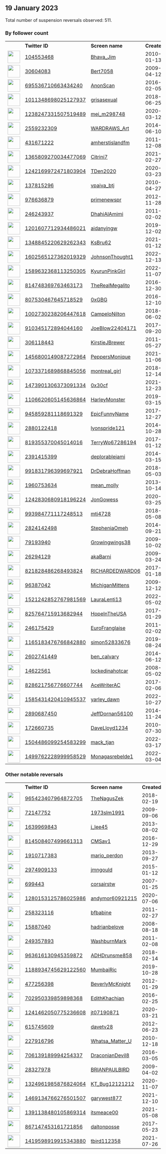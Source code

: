 
## 19 January 2023
Total number of suspension reversals observed: 511.

### By follower count
<table><tr><th></th><th align="left">Twitter ID</th><th align="left">Screen name</th>
<th align="left">Created</th><th align="left">Status</th><th align="left">Suspended</th><th align="left">Followers</th>
<tr><td><a href="https://pbs.twimg.com/profile_images/2005731750/Cover9_normal.jpg"><img src="https://pbs.twimg.com/profile_images/2005731750/Cover9_normal.jpg" width="40px" height="40px" align="center"/></a></td><td><a href="https://twitter.com/intent/user?user_id=104553468">104553468</a></td><td><a href="https://twitter.com/Bhava_Jim">Bhava_Jim</a></td><td>2010-01-13</td><td align="center"></td><td></td><td>78246</td></tr>
<tr><td><a href="https://pbs.twimg.com/profile_images/1477399054254493700/G2QV-Qzn_normal.jpg"><img src="https://pbs.twimg.com/profile_images/1477399054254493700/G2QV-Qzn_normal.jpg" width="40px" height="40px" align="center"/></a></td><td><a href="https://twitter.com/intent/user?user_id=30604083">30604083</a></td><td><a href="https://twitter.com/Bert7058">Bert7058</a></td><td>2009-04-12</td><td align="center"></td><td>2022-05-20</td><td>36750</td></tr>
<tr><td><a href="https://pbs.twimg.com/profile_images/697125622422745088/4c4qfEfD_normal.png"><img src="https://pbs.twimg.com/profile_images/697125622422745088/4c4qfEfD_normal.png" width="40px" height="40px" align="center"/></a></td><td><a href="https://twitter.com/intent/user?user_id=695536710663434240">695536710663434240</a></td><td><a href="https://twitter.com/AnonScan">AnonScan</a></td><td>2016-02-05</td><td align="center"></td><td></td><td>28066</td></tr>
<tr><td><a href="https://pbs.twimg.com/profile_images/1615324401653743618/Dsr-Y8BW_normal.jpg"><img src="https://pbs.twimg.com/profile_images/1615324401653743618/Dsr-Y8BW_normal.jpg" width="40px" height="40px" align="center"/></a></td><td><a href="https://twitter.com/intent/user?user_id=1011348698025127937">1011348698025127937</a></td><td><a href="https://twitter.com/grisasexual">grisasexual</a></td><td>2018-06-25</td><td align="center"></td><td>2022-09-09</td><td>27580</td></tr>
<tr><td><a href="https://pbs.twimg.com/profile_images/1509189226096922635/K6o3l7C4_normal.jpg"><img src="https://pbs.twimg.com/profile_images/1509189226096922635/K6o3l7C4_normal.jpg" width="40px" height="40px" align="center"/></a></td><td><a href="https://twitter.com/intent/user?user_id=1238247331507519489">1238247331507519489</a></td><td><a href="https://twitter.com/mei_m298748">mei_m298748</a></td><td>2020-03-12</td><td align="center">🔒</td><td>2022-05-09</td><td>25425</td></tr>
<tr><td><a href="https://pbs.twimg.com/profile_images/1515746609497317380/d2dlVmyI_normal.jpg"><img src="https://pbs.twimg.com/profile_images/1515746609497317380/d2dlVmyI_normal.jpg" width="40px" height="40px" align="center"/></a></td><td><a href="https://twitter.com/intent/user?user_id=2559232309">2559232309</a></td><td><a href="https://twitter.com/WARDRAWS_Art">WARDRAWS_Art</a></td><td>2014-06-10</td><td align="center"></td><td>2022-11-27</td><td>23706</td></tr>
<tr><td><a href="https://pbs.twimg.com/profile_images/1560013486696144896/mnr_QNDk_normal.jpg"><img src="https://pbs.twimg.com/profile_images/1560013486696144896/mnr_QNDk_normal.jpg" width="40px" height="40px" align="center"/></a></td><td><a href="https://twitter.com/intent/user?user_id=431671222">431671222</a></td><td><a href="https://twitter.com/amherstislandfm">amherstislandfm</a></td><td>2011-12-08</td><td align="center"></td><td>2023-01-14</td><td>18450</td></tr>
<tr><td><a href="https://pbs.twimg.com/profile_images/1610111874602876929/KXNdh92o_normal.png"><img src="https://pbs.twimg.com/profile_images/1610111874602876929/KXNdh92o_normal.png" width="40px" height="40px" align="center"/></a></td><td><a href="https://twitter.com/intent/user?user_id=1365809270034477069">1365809270034477069</a></td><td><a href="https://twitter.com/Citrini7">Citrini7</a></td><td>2021-02-27</td><td align="center"></td><td>2023-01-15</td><td>16898</td></tr>
<tr><td><a href="https://pbs.twimg.com/profile_images/1654122287719923716/xXPQUsUz_normal.jpg"><img src="https://pbs.twimg.com/profile_images/1654122287719923716/xXPQUsUz_normal.jpg" width="40px" height="40px" align="center"/></a></td><td><a href="https://twitter.com/intent/user?user_id=1242169972471803904">1242169972471803904</a></td><td><a href="https://twitter.com/TDen2020">TDen2020</a></td><td>2020-03-23</td><td align="center"></td><td>2023-01-14</td><td>15164</td></tr>
<tr><td><a href="https://pbs.twimg.com/profile_images/1255204843003748357/EcedFVTU_normal.jpg"><img src="https://pbs.twimg.com/profile_images/1255204843003748357/EcedFVTU_normal.jpg" width="40px" height="40px" align="center"/></a></td><td><a href="https://twitter.com/intent/user?user_id=137815296">137815296</a></td><td><a href="https://twitter.com/vpaiva_btj">vpaiva_btj</a></td><td>2010-04-27</td><td align="center"></td><td>2022-11-15</td><td>13203</td></tr>
<tr><td><a href="https://pbs.twimg.com/profile_images/1567191775403548673/SpoVHIEm_normal.jpg"><img src="https://pbs.twimg.com/profile_images/1567191775403548673/SpoVHIEm_normal.jpg" width="40px" height="40px" align="center"/></a></td><td><a href="https://twitter.com/intent/user?user_id=976636879">976636879</a></td><td><a href="https://twitter.com/primenewspr">primenewspr</a></td><td>2012-11-28</td><td align="center"></td><td>2022-11-14</td><td>10839</td></tr>
<tr><td><a href="https://pbs.twimg.com/profile_images/1672463767521619970/n5bGw0W8_normal.jpg"><img src="https://pbs.twimg.com/profile_images/1672463767521619970/n5bGw0W8_normal.jpg" width="40px" height="40px" align="center"/></a></td><td><a href="https://twitter.com/intent/user?user_id=246243937">246243937</a></td><td><a href="https://twitter.com/DhahiAlAmimi">DhahiAlAmimi</a></td><td>2011-02-02</td><td align="center"></td><td>2023-01-12</td><td>10372</td></tr>
<tr><td><a href="https://pbs.twimg.com/profile_images/1642521068509306882/tuUwCd6P_normal.jpg"><img src="https://pbs.twimg.com/profile_images/1642521068509306882/tuUwCd6P_normal.jpg" width="40px" height="40px" align="center"/></a></td><td><a href="https://twitter.com/intent/user?user_id=1201607712934486021">1201607712934486021</a></td><td><a href="https://twitter.com/aidanyingw">aidanyingw</a></td><td>2019-12-02</td><td align="center"></td><td>2023-01-18</td><td>10115</td></tr>
<tr><td><a href="https://pbs.twimg.com/profile_images/1622870862708764673/DQ19Puh9_normal.jpg"><img src="https://pbs.twimg.com/profile_images/1622870862708764673/DQ19Puh9_normal.jpg" width="40px" height="40px" align="center"/></a></td><td><a href="https://twitter.com/intent/user?user_id=1348845220629262343">1348845220629262343</a></td><td><a href="https://twitter.com/KsBru62">KsBru62</a></td><td>2021-01-12</td><td align="center"></td><td>2023-01-15</td><td>9081</td></tr>
<tr><td><a href="https://pbs.twimg.com/profile_images/1671774481113571328/A6qd5QMi_normal.jpg"><img src="https://pbs.twimg.com/profile_images/1671774481113571328/A6qd5QMi_normal.jpg" width="40px" height="40px" align="center"/></a></td><td><a href="https://twitter.com/intent/user?user_id=1602565127362019329">1602565127362019329</a></td><td><a href="https://twitter.com/JohnsonThought1">JohnsonThought1</a></td><td>2022-12-13</td><td align="center"></td><td>2023-01-14</td><td>7113</td></tr>
<tr><td><a href="https://pbs.twimg.com/profile_images/1615415145148317696/IOXX8lXY_normal.jpg"><img src="https://pbs.twimg.com/profile_images/1615415145148317696/IOXX8lXY_normal.jpg" width="40px" height="40px" align="center"/></a></td><td><a href="https://twitter.com/intent/user?user_id=1589632368113250305">1589632368113250305</a></td><td><a href="https://twitter.com/KyurunPinkGirl">KyurunPinkGirl</a></td><td>2022-11-07</td><td align="center">🚫</td><td>2023-01-11</td><td>7022</td></tr>
<tr><td><a href="https://pbs.twimg.com/profile_images/1663470211666952194/czMXZzt__normal.jpg"><img src="https://pbs.twimg.com/profile_images/1663470211666952194/czMXZzt__normal.jpg" width="40px" height="40px" align="center"/></a></td><td><a href="https://twitter.com/intent/user?user_id=814748369763463173">814748369763463173</a></td><td><a href="https://twitter.com/TheRealMegalito">TheRealMegalito</a></td><td>2016-12-30</td><td align="center"></td><td>2023-01-16</td><td>6986</td></tr>
<tr><td><a href="https://pbs.twimg.com/profile_images/1649804819777871872/-aiVPQZK_normal.jpg"><img src="https://pbs.twimg.com/profile_images/1649804819777871872/-aiVPQZK_normal.jpg" width="40px" height="40px" align="center"/></a></td><td><a href="https://twitter.com/intent/user?user_id=807530467645718529">807530467645718529</a></td><td><a href="https://twitter.com/0xGBG">0xGBG</a></td><td>2016-12-10</td><td align="center"></td><td>2023-01-10</td><td>6435</td></tr>
<tr><td><a href="https://pbs.twimg.com/profile_images/1510596461393858563/bMayM0GV_normal.jpg"><img src="https://pbs.twimg.com/profile_images/1510596461393858563/bMayM0GV_normal.jpg" width="40px" height="40px" align="center"/></a></td><td><a href="https://twitter.com/intent/user?user_id=1002730238206447618">1002730238206447618</a></td><td><a href="https://twitter.com/CampeloNilton">CampeloNilton</a></td><td>2018-06-02</td><td align="center"></td><td>2022-08-17</td><td>5709</td></tr>
<tr><td><a href="https://pbs.twimg.com/profile_images/1300074753324126209/Lz7GAQBw_normal.jpg"><img src="https://pbs.twimg.com/profile_images/1300074753324126209/Lz7GAQBw_normal.jpg" width="40px" height="40px" align="center"/></a></td><td><a href="https://twitter.com/intent/user?user_id=910345172894044160">910345172894044160</a></td><td><a href="https://twitter.com/JoeBlow22404171">JoeBlow22404171</a></td><td>2017-09-20</td><td align="center"></td><td></td><td>5640</td></tr>
<tr><td><a href="https://abs.twimg.com/sticky/default_profile_images/default_profile_normal.png"><img src="https://abs.twimg.com/sticky/default_profile_images/default_profile_normal.png" width="40px" height="40px" align="center"/></a></td><td><a href="https://twitter.com/intent/user?user_id=306118443">306118443</a></td><td><a href="https://twitter.com/KirstieJBrewer">KirstieJBrewer</a></td><td>2011-05-27</td><td align="center"></td><td>2023-01-09</td><td>5579</td></tr>
<tr><td><a href="https://pbs.twimg.com/profile_images/1652843918755794946/hv4i_M0f_normal.jpg"><img src="https://pbs.twimg.com/profile_images/1652843918755794946/hv4i_M0f_normal.jpg" width="40px" height="40px" align="center"/></a></td><td><a href="https://twitter.com/intent/user?user_id=1456800149087272964">1456800149087272964</a></td><td><a href="https://twitter.com/PeppersMonique">PeppersMonique</a></td><td>2021-11-06</td><td align="center">🚫</td><td>2022-08-30</td><td>4868</td></tr>
<tr><td><a href="https://pbs.twimg.com/profile_images/1583986918332809218/84kUrCPo_normal.jpg"><img src="https://pbs.twimg.com/profile_images/1583986918332809218/84kUrCPo_normal.jpg" width="40px" height="40px" align="center"/></a></td><td><a href="https://twitter.com/intent/user?user_id=1073371689868845056">1073371689868845056</a></td><td><a href="https://twitter.com/montreal_girl">montreal_girl</a></td><td>2018-12-14</td><td align="center"></td><td>2023-01-16</td><td>4841</td></tr>
<tr><td><a href="https://pbs.twimg.com/profile_images/1616018848028962818/k6T_4YLs_normal.jpg"><img src="https://pbs.twimg.com/profile_images/1616018848028962818/k6T_4YLs_normal.jpg" width="40px" height="40px" align="center"/></a></td><td><a href="https://twitter.com/intent/user?user_id=1473901306373091334">1473901306373091334</a></td><td><a href="https://twitter.com/0x30cf">0x30cf</a></td><td>2021-12-23</td><td align="center"></td><td>2023-01-14</td><td>4800</td></tr>
<tr><td><a href="https://pbs.twimg.com/profile_images/1643321224569958401/sbU0a5f4_normal.jpg"><img src="https://pbs.twimg.com/profile_images/1643321224569958401/sbU0a5f4_normal.jpg" width="40px" height="40px" align="center"/></a></td><td><a href="https://twitter.com/intent/user?user_id=1106620605145636864">1106620605145636864</a></td><td><a href="https://twitter.com/HarleyMonster">HarleyMonster</a></td><td>2019-03-15</td><td align="center"></td><td>2022-11-25</td><td>4579</td></tr>
<tr><td><a href="https://pbs.twimg.com/profile_images/1615742484877041664/r5Vnvbai_normal.jpg"><img src="https://pbs.twimg.com/profile_images/1615742484877041664/r5Vnvbai_normal.jpg" width="40px" height="40px" align="center"/></a></td><td><a href="https://twitter.com/intent/user?user_id=945859281118691329">945859281118691329</a></td><td><a href="https://twitter.com/EpicFunnyName">EpicFunnyName</a></td><td>2017-12-27</td><td align="center">🚫</td><td>2023-01-12</td><td>4403</td></tr>
<tr><td><a href="https://pbs.twimg.com/profile_images/1664397470900580353/F_WXErlt_normal.jpg"><img src="https://pbs.twimg.com/profile_images/1664397470900580353/F_WXErlt_normal.jpg" width="40px" height="40px" align="center"/></a></td><td><a href="https://twitter.com/intent/user?user_id=2880122418">2880122418</a></td><td><a href="https://twitter.com/lyonspride121">lyonspride121</a></td><td>2014-10-28</td><td align="center"></td><td>2022-09-12</td><td>4364</td></tr>
<tr><td><a href="https://pbs.twimg.com/profile_images/1641776629830627329/Y2iaJIyZ_normal.jpg"><img src="https://pbs.twimg.com/profile_images/1641776629830627329/Y2iaJIyZ_normal.jpg" width="40px" height="40px" align="center"/></a></td><td><a href="https://twitter.com/intent/user?user_id=819355370045014016">819355370045014016</a></td><td><a href="https://twitter.com/TerryWo67286194">TerryWo67286194</a></td><td>2017-01-12</td><td align="center"></td><td>2023-01-16</td><td>4341</td></tr>
<tr><td><a href="https://pbs.twimg.com/profile_images/1426442953145344005/YEfCK4Ax_normal.jpg"><img src="https://pbs.twimg.com/profile_images/1426442953145344005/YEfCK4Ax_normal.jpg" width="40px" height="40px" align="center"/></a></td><td><a href="https://twitter.com/intent/user?user_id=2391415399">2391415399</a></td><td><a href="https://twitter.com/deplorablejami">deplorablejami</a></td><td>2014-03-15</td><td align="center"></td><td>2023-01-13</td><td>4229</td></tr>
<tr><td><a href="https://pbs.twimg.com/profile_images/1185351876511973376/odHQUctW_normal.jpg"><img src="https://pbs.twimg.com/profile_images/1185351876511973376/odHQUctW_normal.jpg" width="40px" height="40px" align="center"/></a></td><td><a href="https://twitter.com/intent/user?user_id=991831796399697921">991831796399697921</a></td><td><a href="https://twitter.com/DrDebraHoffman">DrDebraHoffman</a></td><td>2018-05-03</td><td align="center"></td><td>2023-01-15</td><td>4121</td></tr>
<tr><td><a href="https://pbs.twimg.com/profile_images/762462178687356928/nkB0Mwx-_normal.jpg"><img src="https://pbs.twimg.com/profile_images/762462178687356928/nkB0Mwx-_normal.jpg" width="40px" height="40px" align="center"/></a></td><td><a href="https://twitter.com/intent/user?user_id=1960753634">1960753634</a></td><td><a href="https://twitter.com/mean_molly">mean_molly</a></td><td>2013-10-14</td><td align="center"></td><td>2023-01-12</td><td>4013</td></tr>
<tr><td><a href="https://pbs.twimg.com/profile_images/1575490667119185928/P7rmKVLt_normal.jpg"><img src="https://pbs.twimg.com/profile_images/1575490667119185928/P7rmKVLt_normal.jpg" width="40px" height="40px" align="center"/></a></td><td><a href="https://twitter.com/intent/user?user_id=1242830680918196224">1242830680918196224</a></td><td><a href="https://twitter.com/JonGowess">JonGowess</a></td><td>2020-03-25</td><td align="center"></td><td>2022-10-01</td><td>3937</td></tr>
<tr><td><a href="https://pbs.twimg.com/profile_images/1612183616456458240/uey6aVYy_normal.jpg"><img src="https://pbs.twimg.com/profile_images/1612183616456458240/uey6aVYy_normal.jpg" width="40px" height="40px" align="center"/></a></td><td><a href="https://twitter.com/intent/user?user_id=993984771117248513">993984771117248513</a></td><td><a href="https://twitter.com/mtj4728">mtj4728</a></td><td>2018-05-08</td><td align="center"></td><td>2023-01-12</td><td>3873</td></tr>
<tr><td><a href="https://pbs.twimg.com/profile_images/1460363606692876301/xp0im1am_normal.jpg"><img src="https://pbs.twimg.com/profile_images/1460363606692876301/xp0im1am_normal.jpg" width="40px" height="40px" align="center"/></a></td><td><a href="https://twitter.com/intent/user?user_id=2824142498">2824142498</a></td><td><a href="https://twitter.com/StepheniaOmeh">StepheniaOmeh</a></td><td>2014-09-21</td><td align="center"></td><td>2023-01-16</td><td>3732</td></tr>
<tr><td><a href="https://pbs.twimg.com/profile_images/1673498067318763521/FWgROj4N_normal.jpg"><img src="https://pbs.twimg.com/profile_images/1673498067318763521/FWgROj4N_normal.jpg" width="40px" height="40px" align="center"/></a></td><td><a href="https://twitter.com/intent/user?user_id=79193940">79193940</a></td><td><a href="https://twitter.com/Growingwings38">Growingwings38</a></td><td>2009-10-02</td><td align="center"></td><td>2023-01-15</td><td>3636</td></tr>
<tr><td><a href="https://pbs.twimg.com/profile_images/744792193940873222/PHt8YfN6_normal.jpg"><img src="https://pbs.twimg.com/profile_images/744792193940873222/PHt8YfN6_normal.jpg" width="40px" height="40px" align="center"/></a></td><td><a href="https://twitter.com/intent/user?user_id=26294129">26294129</a></td><td><a href="https://twitter.com/akaBarni">akaBarni</a></td><td>2009-03-24</td><td align="center"></td><td>2023-01-16</td><td>3350</td></tr>
<tr><td><a href="https://pbs.twimg.com/profile_images/821834993328496640/-vKb76WE_normal.jpg"><img src="https://pbs.twimg.com/profile_images/821834993328496640/-vKb76WE_normal.jpg" width="40px" height="40px" align="center"/></a></td><td><a href="https://twitter.com/intent/user?user_id=821828486268493824">821828486268493824</a></td><td><a href="https://twitter.com/RICHARDEDWARD06">RICHARDEDWARD06</a></td><td>2017-01-18</td><td align="center"></td><td></td><td>3298</td></tr>
<tr><td><a href="https://pbs.twimg.com/profile_images/1499405589020958735/FLqA2Ob8_normal.jpg"><img src="https://pbs.twimg.com/profile_images/1499405589020958735/FLqA2Ob8_normal.jpg" width="40px" height="40px" align="center"/></a></td><td><a href="https://twitter.com/intent/user?user_id=96387042">96387042</a></td><td><a href="https://twitter.com/MichiganMittens">MichiganMittens</a></td><td>2009-12-12</td><td align="center"></td><td>2023-01-15</td><td>3248</td></tr>
<tr><td><a href="https://pbs.twimg.com/profile_images/1649590932583448582/CV5aGNn8_normal.jpg"><img src="https://pbs.twimg.com/profile_images/1649590932583448582/CV5aGNn8_normal.jpg" width="40px" height="40px" align="center"/></a></td><td><a href="https://twitter.com/intent/user?user_id=1521242852767981569">1521242852767981569</a></td><td><a href="https://twitter.com/LauraLenti13">LauraLenti13</a></td><td>2022-05-02</td><td align="center"></td><td>2023-01-14</td><td>3211</td></tr>
<tr><td><a href="https://pbs.twimg.com/profile_images/1380266012617101319/HRRIu5wH_normal.jpg"><img src="https://pbs.twimg.com/profile_images/1380266012617101319/HRRIu5wH_normal.jpg" width="40px" height="40px" align="center"/></a></td><td><a href="https://twitter.com/intent/user?user_id=825764715913682944">825764715913682944</a></td><td><a href="https://twitter.com/HopeInTheUSA">HopeInTheUSA</a></td><td>2017-01-29</td><td align="center"></td><td>2022-11-01</td><td>3207</td></tr>
<tr><td><a href="https://pbs.twimg.com/profile_images/1403635804245745666/247YUccR_normal.jpg"><img src="https://pbs.twimg.com/profile_images/1403635804245745666/247YUccR_normal.jpg" width="40px" height="40px" align="center"/></a></td><td><a href="https://twitter.com/intent/user?user_id=246175429">246175429</a></td><td><a href="https://twitter.com/EuroFranglaise">EuroFranglaise</a></td><td>2011-02-02</td><td align="center"></td><td>2023-01-17</td><td>3085</td></tr>
<tr><td><a href="https://pbs.twimg.com/profile_images/1165183777758470144/8vA1XMHE_normal.jpg"><img src="https://pbs.twimg.com/profile_images/1165183777758470144/8vA1XMHE_normal.jpg" width="40px" height="40px" align="center"/></a></td><td><a href="https://twitter.com/intent/user?user_id=1165183476766842880">1165183476766842880</a></td><td><a href="https://twitter.com/simon52833676">simon52833676</a></td><td>2019-08-24</td><td align="center"></td><td>2023-01-15</td><td>2723</td></tr>
<tr><td><a href="https://pbs.twimg.com/profile_images/1602753686006104071/ziU_ZYk1_normal.jpg"><img src="https://pbs.twimg.com/profile_images/1602753686006104071/ziU_ZYk1_normal.jpg" width="40px" height="40px" align="center"/></a></td><td><a href="https://twitter.com/intent/user?user_id=2602741449">2602741449</a></td><td><a href="https://twitter.com/ben_calvary">ben_calvary</a></td><td>2014-06-12</td><td align="center"></td><td>2023-01-12</td><td>2672</td></tr>
<tr><td><a href="https://pbs.twimg.com/profile_images/1655361883560456195/I1gWnUeT_normal.jpg"><img src="https://pbs.twimg.com/profile_images/1655361883560456195/I1gWnUeT_normal.jpg" width="40px" height="40px" align="center"/></a></td><td><a href="https://twitter.com/intent/user?user_id=14622561">14622561</a></td><td><a href="https://twitter.com/lockedinahotcar">lockedinahotcar</a></td><td>2008-05-02</td><td align="center"></td><td>2023-01-14</td><td>2617</td></tr>
<tr><td><a href="https://pbs.twimg.com/profile_images/1453110603061469185/MX4k63kP_normal.jpg"><img src="https://pbs.twimg.com/profile_images/1453110603061469185/MX4k63kP_normal.jpg" width="40px" height="40px" align="center"/></a></td><td><a href="https://twitter.com/intent/user?user_id=828621756776607744">828621756776607744</a></td><td><a href="https://twitter.com/AceWriterAC">AceWriterAC</a></td><td>2017-02-06</td><td align="center"></td><td>2023-01-17</td><td>2607</td></tr>
<tr><td><a href="https://pbs.twimg.com/profile_images/1645785673985847300/NVys9o5N_normal.jpg"><img src="https://pbs.twimg.com/profile_images/1645785673985847300/NVys9o5N_normal.jpg" width="40px" height="40px" align="center"/></a></td><td><a href="https://twitter.com/intent/user?user_id=1585431420410945537">1585431420410945537</a></td><td><a href="https://twitter.com/yarley_dawn">yarley_dawn</a></td><td>2022-10-27</td><td align="center"></td><td>2023-01-14</td><td>2589</td></tr>
<tr><td><a href="https://pbs.twimg.com/profile_images/1636152556308123649/BG6fmiFI_normal.jpg"><img src="https://pbs.twimg.com/profile_images/1636152556308123649/BG6fmiFI_normal.jpg" width="40px" height="40px" align="center"/></a></td><td><a href="https://twitter.com/intent/user?user_id=2890687450">2890687450</a></td><td><a href="https://twitter.com/JeffDornan56100">JeffDornan56100</a></td><td>2014-11-24</td><td align="center"></td><td>2023-01-16</td><td>2553</td></tr>
<tr><td><a href="https://pbs.twimg.com/profile_images/1644858063973654528/eBDs6WF-_normal.jpg"><img src="https://pbs.twimg.com/profile_images/1644858063973654528/eBDs6WF-_normal.jpg" width="40px" height="40px" align="center"/></a></td><td><a href="https://twitter.com/intent/user?user_id=172660735">172660735</a></td><td><a href="https://twitter.com/DaveLloyd1234">DaveLloyd1234</a></td><td>2010-07-30</td><td align="center"></td><td>2022-03-07</td><td>2394</td></tr>
<tr><td><a href="https://pbs.twimg.com/profile_images/1607337034133168130/z9pekB-U_normal.jpg"><img src="https://pbs.twimg.com/profile_images/1607337034133168130/z9pekB-U_normal.jpg" width="40px" height="40px" align="center"/></a></td><td><a href="https://twitter.com/intent/user?user_id=1504486099254583299">1504486099254583299</a></td><td><a href="https://twitter.com/mack_tjan">mack_tjan</a></td><td>2022-03-17</td><td align="center"></td><td>2023-01-14</td><td>2362</td></tr>
<tr><td><a href="https://pbs.twimg.com/profile_images/1629156209935654912/04OGe8IA_normal.jpg"><img src="https://pbs.twimg.com/profile_images/1629156209935654912/04OGe8IA_normal.jpg" width="40px" height="40px" align="center"/></a></td><td><a href="https://twitter.com/intent/user?user_id=1499762228999958529">1499762228999958529</a></td><td><a href="https://twitter.com/Monagasrebelde1">Monagasrebelde1</a></td><td>2022-03-04</td><td align="center"></td><td>2022-05-15</td><td>2313</td></tr>
</table>

### Other notable reversals
<table><tr><th></th><th align="left">Twitter ID</th><th align="left">Screen name</th>
<th align="left">Created</th><th align="left">Status</th><th align="left">Suspended</th><th align="left">Followers</th>
<tr><td><a href="https://pbs.twimg.com/profile_images/1500668506924367873/Tgr57ASW_normal.jpg"><img src="https://pbs.twimg.com/profile_images/1500668506924367873/Tgr57ASW_normal.jpg" width="40px" height="40px" align="center"/></a></td><td><a href="https://twitter.com/intent/user?user_id=965423407964872705">965423407964872705</a></td><td><a href="https://twitter.com/TheNagusZek">TheNagusZek</a></td><td>2018-02-19</td><td align="center">🚫</td><td>2023-01-12</td><td>1799</td></tr>
<tr><td><a href="https://pbs.twimg.com/profile_images/1183923357710012416/OEP9o2KM_normal.jpg"><img src="https://pbs.twimg.com/profile_images/1183923357710012416/OEP9o2KM_normal.jpg" width="40px" height="40px" align="center"/></a></td><td><a href="https://twitter.com/intent/user?user_id=72147752">72147752</a></td><td><a href="https://twitter.com/1973slm1991">1973slm1991</a></td><td>2009-09-06</td><td align="center">🔒</td><td>2023-01-15</td><td>110</td></tr>
<tr><td><a href="https://pbs.twimg.com/profile_images/1594196238731079681/VOyrnlZh_normal.jpg"><img src="https://pbs.twimg.com/profile_images/1594196238731079681/VOyrnlZh_normal.jpg" width="40px" height="40px" align="center"/></a></td><td><a href="https://twitter.com/intent/user?user_id=1639969843">1639969843</a></td><td><a href="https://twitter.com/j_lee45">j_lee45</a></td><td>2013-08-02</td><td align="center"></td><td>2023-01-15</td><td>814</td></tr>
<tr><td><a href="https://pbs.twimg.com/profile_images/1586502776061714432/pjnuX9C5_normal.jpg"><img src="https://pbs.twimg.com/profile_images/1586502776061714432/pjnuX9C5_normal.jpg" width="40px" height="40px" align="center"/></a></td><td><a href="https://twitter.com/intent/user?user_id=814508407499661313">814508407499661313</a></td><td><a href="https://twitter.com/CMSav1">CMSav1</a></td><td>2016-12-29</td><td align="center"></td><td>2023-01-14</td><td>1998</td></tr>
<tr><td><a href="https://pbs.twimg.com/profile_images/1349344754090323968/t3CwP2VH_normal.jpg"><img src="https://pbs.twimg.com/profile_images/1349344754090323968/t3CwP2VH_normal.jpg" width="40px" height="40px" align="center"/></a></td><td><a href="https://twitter.com/intent/user?user_id=1910717383">1910717383</a></td><td><a href="https://twitter.com/mario_perdon">mario_perdon</a></td><td>2013-09-27</td><td align="center"></td><td>2023-01-13</td><td>637</td></tr>
<tr><td><a href="https://pbs.twimg.com/profile_images/1593488703267151872/W_0RO6vJ_normal.jpg"><img src="https://pbs.twimg.com/profile_images/1593488703267151872/W_0RO6vJ_normal.jpg" width="40px" height="40px" align="center"/></a></td><td><a href="https://twitter.com/intent/user?user_id=2974909133">2974909133</a></td><td><a href="https://twitter.com/jmngould">jmngould</a></td><td>2015-01-12</td><td align="center"></td><td>2023-01-15</td><td>297</td></tr>
<tr><td><a href="https://pbs.twimg.com/profile_images/1038355773347258368/YUGQ0MoU_normal.jpg"><img src="https://pbs.twimg.com/profile_images/1038355773347258368/YUGQ0MoU_normal.jpg" width="40px" height="40px" align="center"/></a></td><td><a href="https://twitter.com/intent/user?user_id=699443">699443</a></td><td><a href="https://twitter.com/corsairstw">corsairstw</a></td><td>2007-01-25</td><td align="center">🔒🚫</td><td>2023-01-15</td><td>869</td></tr>
<tr><td><a href="https://pbs.twimg.com/profile_images/1588972322798460929/8Pi4Honn_normal.jpg"><img src="https://pbs.twimg.com/profile_images/1588972322798460929/8Pi4Honn_normal.jpg" width="40px" height="40px" align="center"/></a></td><td><a href="https://twitter.com/intent/user?user_id=1280153125786025986">1280153125786025986</a></td><td><a href="https://twitter.com/andymor60921215">andymor60921215</a></td><td>2020-07-06</td><td align="center">👋</td><td>2023-01-18</td><td>107</td></tr>
<tr><td><a href="https://pbs.twimg.com/profile_images/1662828893236076544/akfOFike_normal.jpg"><img src="https://pbs.twimg.com/profile_images/1662828893236076544/akfOFike_normal.jpg" width="40px" height="40px" align="center"/></a></td><td><a href="https://twitter.com/intent/user?user_id=258323116">258323116</a></td><td><a href="https://twitter.com/bfbabine">bfbabine</a></td><td>2011-02-27</td><td align="center"></td><td>2023-01-13</td><td>769</td></tr>
<tr><td><a href="https://pbs.twimg.com/profile_images/1593090977618534401/UdnjOhu1_normal.jpg"><img src="https://pbs.twimg.com/profile_images/1593090977618534401/UdnjOhu1_normal.jpg" width="40px" height="40px" align="center"/></a></td><td><a href="https://twitter.com/intent/user?user_id=15887040">15887040</a></td><td><a href="https://twitter.com/hadrianbelove">hadrianbelove</a></td><td>2008-08-18</td><td align="center"></td><td>2023-01-14</td><td>1056</td></tr>
<tr><td><a href="https://pbs.twimg.com/profile_images/378800000544415617/acc74e902fe4897c0185b42efc02a144_normal.jpeg"><img src="https://pbs.twimg.com/profile_images/378800000544415617/acc74e902fe4897c0185b42efc02a144_normal.jpeg" width="40px" height="40px" align="center"/></a></td><td><a href="https://twitter.com/intent/user?user_id=249357893">249357893</a></td><td><a href="https://twitter.com/WashburnMark">WashburnMark</a></td><td>2011-02-08</td><td align="center"></td><td>2023-01-16</td><td>439</td></tr>
<tr><td><a href="https://pbs.twimg.com/profile_images/1643740894536028161/v3Zfk3Pl_normal.jpg"><img src="https://pbs.twimg.com/profile_images/1643740894536028161/v3Zfk3Pl_normal.jpg" width="40px" height="40px" align="center"/></a></td><td><a href="https://twitter.com/intent/user?user_id=963616130945359872">963616130945359872</a></td><td><a href="https://twitter.com/ADHDrunsme858">ADHDrunsme858</a></td><td>2018-02-14</td><td align="center"></td><td>2023-01-12</td><td>565</td></tr>
<tr><td><a href="https://pbs.twimg.com/profile_images/1606203991779590145/Ojuk108G_normal.jpg"><img src="https://pbs.twimg.com/profile_images/1606203991779590145/Ojuk108G_normal.jpg" width="40px" height="40px" align="center"/></a></td><td><a href="https://twitter.com/intent/user?user_id=1188934745629122560">1188934745629122560</a></td><td><a href="https://twitter.com/MumbaiRic">MumbaiRic</a></td><td>2019-10-28</td><td align="center">🚫</td><td>2023-01-12</td><td>282</td></tr>
<tr><td><a href="https://pbs.twimg.com/profile_images/461222580938997760/QvZlZbmr_normal.jpeg"><img src="https://pbs.twimg.com/profile_images/461222580938997760/QvZlZbmr_normal.jpeg" width="40px" height="40px" align="center"/></a></td><td><a href="https://twitter.com/intent/user?user_id=477256398">477256398</a></td><td><a href="https://twitter.com/BeverlyMcKnight">BeverlyMcKnight</a></td><td>2012-01-29</td><td align="center"></td><td>2023-01-13</td><td>307</td></tr>
<tr><td><a href="https://pbs.twimg.com/profile_images/1597418981203247104/96RMk2a7_normal.jpg"><img src="https://pbs.twimg.com/profile_images/1597418981203247104/96RMk2a7_normal.jpg" width="40px" height="40px" align="center"/></a></td><td><a href="https://twitter.com/intent/user?user_id=702950339859898368">702950339859898368</a></td><td><a href="https://twitter.com/EdithKhachian">EdithKhachian</a></td><td>2016-02-25</td><td align="center">🔒</td><td>2023-01-14</td><td>375</td></tr>
<tr><td><a href="https://pbs.twimg.com/profile_images/1625410140248715267/-i-9ZFeX_normal.jpg"><img src="https://pbs.twimg.com/profile_images/1625410140248715267/-i-9ZFeX_normal.jpg" width="40px" height="40px" align="center"/></a></td><td><a href="https://twitter.com/intent/user?user_id=1241462050775236608">1241462050775236608</a></td><td><a href="https://twitter.com/jt07190871">jt07190871</a></td><td>2020-03-21</td><td align="center"></td><td>2023-01-17</td><td>154</td></tr>
<tr><td><a href="https://pbs.twimg.com/profile_images/1074460008673366016/MwNe6yTc_normal.jpg"><img src="https://pbs.twimg.com/profile_images/1074460008673366016/MwNe6yTc_normal.jpg" width="40px" height="40px" align="center"/></a></td><td><a href="https://twitter.com/intent/user?user_id=615745609">615745609</a></td><td><a href="https://twitter.com/davetv28">davetv28</a></td><td>2012-06-23</td><td align="center"></td><td>2023-01-14</td><td>2178</td></tr>
<tr><td><a href="https://pbs.twimg.com/profile_images/1551367296677023747/ku8tdQXC_normal.jpg"><img src="https://pbs.twimg.com/profile_images/1551367296677023747/ku8tdQXC_normal.jpg" width="40px" height="40px" align="center"/></a></td><td><a href="https://twitter.com/intent/user?user_id=227916796">227916796</a></td><td><a href="https://twitter.com/Whatsa_Matter_U">Whatsa_Matter_U</a></td><td>2010-12-18</td><td align="center"></td><td>2023-01-16</td><td>412</td></tr>
<tr><td><a href="https://pbs.twimg.com/profile_images/1144308734522531840/NlPquGPP_normal.png"><img src="https://pbs.twimg.com/profile_images/1144308734522531840/NlPquGPP_normal.png" width="40px" height="40px" align="center"/></a></td><td><a href="https://twitter.com/intent/user?user_id=706139189994254337">706139189994254337</a></td><td><a href="https://twitter.com/DraconianDevil8">DraconianDevil8</a></td><td>2016-03-05</td><td align="center"></td><td>2022-12-29</td><td>65</td></tr>
<tr><td><a href="https://pbs.twimg.com/profile_images/1901006020/gazelle_normal.JPG"><img src="https://pbs.twimg.com/profile_images/1901006020/gazelle_normal.JPG" width="40px" height="40px" align="center"/></a></td><td><a href="https://twitter.com/intent/user?user_id=28327978">28327978</a></td><td><a href="https://twitter.com/BRIANPAULBIRD">BRIANPAULBIRD</a></td><td>2009-04-02</td><td align="center"></td><td>2023-01-15</td><td>14</td></tr>
<tr><td><a href="https://pbs.twimg.com/profile_images/1663198252173492224/20IuQvVH_normal.jpg"><img src="https://pbs.twimg.com/profile_images/1663198252173492224/20IuQvVH_normal.jpg" width="40px" height="40px" align="center"/></a></td><td><a href="https://twitter.com/intent/user?user_id=1324961985876824064">1324961985876824064</a></td><td><a href="https://twitter.com/KT_Bug12121212">KT_Bug12121212</a></td><td>2020-11-07</td><td align="center"></td><td>2023-01-17</td><td>1275</td></tr>
<tr><td><a href="https://pbs.twimg.com/profile_images/1469135034313543681/BonIt2Zm_normal.png"><img src="https://pbs.twimg.com/profile_images/1469135034313543681/BonIt2Zm_normal.png" width="40px" height="40px" align="center"/></a></td><td><a href="https://twitter.com/intent/user?user_id=1469134766276501507">1469134766276501507</a></td><td><a href="https://twitter.com/garywest877">garywest877</a></td><td>2021-12-10</td><td align="center"></td><td>2023-01-12</td><td>2186</td></tr>
<tr><td><a href="https://pbs.twimg.com/profile_images/1458816767015497735/sA1cH03f_normal.jpg"><img src="https://pbs.twimg.com/profile_images/1458816767015497735/sA1cH03f_normal.jpg" width="40px" height="40px" align="center"/></a></td><td><a href="https://twitter.com/intent/user?user_id=1391138480105869314">1391138480105869314</a></td><td><a href="https://twitter.com/itsmeace00">itsmeace00</a></td><td>2021-05-08</td><td align="center"></td><td>2023-01-16</td><td>193</td></tr>
<tr><td><a href="https://pbs.twimg.com/profile_images/1673052695798661121/CXM9kY-S_normal.jpg"><img src="https://pbs.twimg.com/profile_images/1673052695798661121/CXM9kY-S_normal.jpg" width="40px" height="40px" align="center"/></a></td><td><a href="https://twitter.com/intent/user?user_id=867147453161721856">867147453161721856</a></td><td><a href="https://twitter.com/daltonposse">daltonposse</a></td><td>2017-05-23</td><td align="center"></td><td>2023-01-16</td><td>558</td></tr>
<tr><td><a href="https://pbs.twimg.com/profile_images/1514913795671400450/Fju8hu8m_normal.jpg"><img src="https://pbs.twimg.com/profile_images/1514913795671400450/Fju8hu8m_normal.jpg" width="40px" height="40px" align="center"/></a></td><td><a href="https://twitter.com/intent/user?user_id=1419598919915343880">1419598919915343880</a></td><td><a href="https://twitter.com/tbird112358">tbird112358</a></td><td>2021-07-26</td><td align="center"></td><td>2023-01-15</td><td>255</td></tr>
</table>
